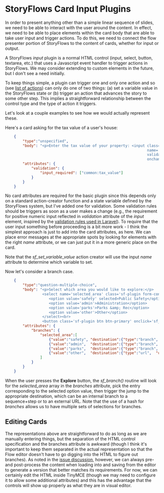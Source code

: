 # StoryFlows Card Input Plugins

In order to present anything other than a simple linear sequence of slides, we need to be able to interact with the user around the content. In effect, we need to be able to place elements within the card body that are able to take user input and trigger actions. To do this, we need to connect the flow presenter portion of StoryFlows to the content of cards, whether for input or output.

A StoryFlows _input_ plugin is a normal HTML control (input, select, button, textarea, etc.) that uses a Javascript event handler to trigger actions in StoryFlows. We may consider extending to custom elements in the future, but I don't see a need initially.

To keep things simple, a plugin can trigger one and only one action and so (see [list of actions](flow.md#list-of-actions)) can only do one of two things: (a) set a variable value in the StoryFlows state or (b) trigger an action that advances the story to some other step. This implies a straightforward relationship between the control type and the type of action it triggers.

Let's look at a couple examples to see how we would actually represent these.

Here's a card asking for the tax value of a user's house:

```json
    {
        "type":"unspecified",
        "body": "<p>Enter the tax value of your property: <input class='sf-plugin form-control' type='text' 
                                                                 name='common:tax_value'
                                                                 validation='numeric|min:0' value='{!! common:tax_value !!}'
                                                                 onchange='sf_set_variable_value()'>.</p>",
        "attributes": {
            "validation": {
                "input_required": ["common:tax_value"]
            }
        }
    }
```
No card attributes are required for the basic plugin since this depends only on a standard action-creator function and a state variable defined by the StoryFlows system, but I've added one for validation. Some validation rules should be triggers as soon as a user makes a change (e.g., the requirement for positive numeric input reflected in _validation_ attribute of the _input_ element, inspired by the [validation rules used in Laravel](http://laravel.com/docs/5.1/validation#available-validation-rules)). To require that the user input something before proceeding is a bit more work - I think the simplest approach is just to add into the card attributes, as here. We can place error messages at the appropriate spots by looking for elements with the right _name_ attribute, or we can just put it in a more generic place on the card.

Note that the _sf_set_variable_value_ action creator will use the input _name_ attribute to determine which variable to set.

Now let's consider a branch case.

```json
    {
        "type":"question-multiple-choice",
        "body": "<p>Select which area you would like to explore:</p>
                 <select name='selected_area' class='sf-plugin form-control' onchange='sf_set_variable_value()'>
                    <option value='safety' selected>Public Safety</option>
                    <option value='admin'>Administration</option>
                    <option value='parks'>Parks &amp; Rec</option>
                    <option value='other'>Other</option>
                 </select><br>
                 <button class='sf-plugin btn btn-primary' onclick='sf_branch()'>Explore</button>",
        "attributes": {
            "branches": {
                "selected_area":[
                    {"value":"safety", "destination":{"type":"branch", "sequence":21, "step":0}},
                    {"value":"admin",  "destination":{"type":"branch", "sequence":21, "step":0}},
                    {"value":"parks",  "destination":{"type":"branch", "sequence":21, "step":0}},
                    {"value":"other",  "destination":{"type":"url",  "url":"http://www.ashevillenc.gov/Departments/CapitalProjectsManagement.aspx"}}
                ]
            }
        }
    }
```
When the user presses the __Explore__ button, the _sf_branch()_ routine will look for the _selected_area_ array in the _branches_ attribute, pick the entry corresponding to the selected option value, then trigger the jump to the appropriate destination, which can be an internal branch to a sequence+step or to an external URL. Note that the use of a hash for _branches_ allows us to have multiple sets of selections for branches.

## Editing Cards
The representations above are straightforward to do as long as we are manually entering things, but the separation of the HTML control specification and the branches attribute is awkward (though I think it's important to keep them separated in the actual representation so that the Flow editor doesn't have to go digging into the HTML to figure out branches). As noted in the [issue discussion](https://github.com/DemocracyApps/storyflows/issues/1), however, we can always pre- and post-process the content when loading into and saving from the editor to generate a version that better matches its requirements. For now, we can certainly edit the HTML inside TinyMCE (though we may need to configure it to allow some additional attributes) and this has the advantage that the controls will show up properly as what they are in visual editor.


